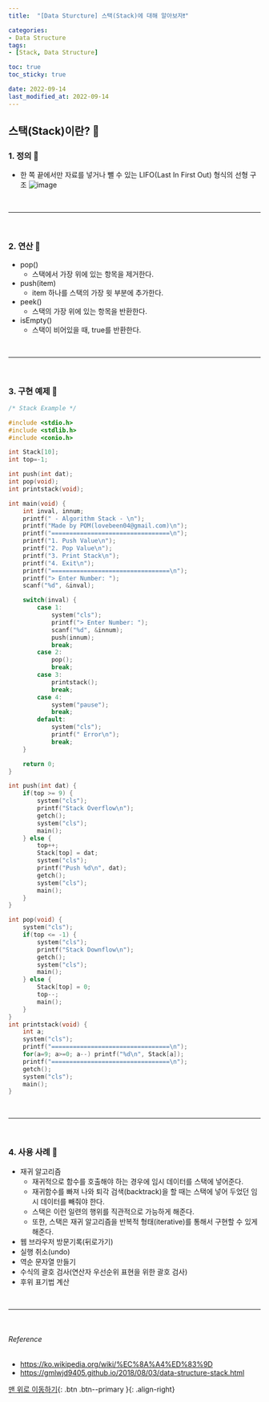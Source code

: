 ```yaml
---
title:  "[Data Sturcture] 스택(Stack)에 대해 알아보자❗️"

categories:
- Data Structure
tags:
- [Stack, Data Structure]

toc: true
toc_sticky: true

date: 2022-09-14
last_modified_at: 2022-09-14
---
```


## 스택(Stack)이란? 🔎

### 1. 정의 🔎

- 한 쪽 끝에서만 자료를 넣거나 뺄 수 있는 LIFO(Last In First Out) 형식의 선형 구조
  ![image](https://user-images.githubusercontent.com/61777583/190069028-cb0f64e1-6c5a-4404-844e-c20d529bf7de.png)

<br>

---

<br>

### 2. 연산 🔎

- pop()
    - 스택에서 가장 위에 있는 항목을 제거한다.
- push(item)
    - item 하나를 스택의 가장 윗 부분에 추가한다.
- peek()
    - 스택의 가장 위에 있는 항목을 반환한다.
- isEmpty()
    - 스택이 비어있을 때, true를 반환한다.

<br>

---

<br>

### 3. 구현 예제 🔎

```C
/* Stack Example */

#include <stdio.h>
#include <stdlib.h>
#include <conio.h>

int Stack[10];
int top=-1;

int push(int dat);
int pop(void);
int printstack(void);

int main(void) {
	int inval, innum;
	printf(" - Algorithm Stack - \n");
	printf("Made by POM(lovebeen04@gmail.com)\n");
	printf("=================================\n");
	printf("1. Push Value\n");
	printf("2. Pop Value\n");
	printf("3. Print Stack\n");
	printf("4. Exit\n");
	printf("=================================\n");
	printf("> Enter Number: ");
	scanf("%d", &inval);

	switch(inval) {
		case 1:
			system("cls");
			printf("> Enter Number: ");
			scanf("%d", &innum);
			push(innum);
			break;
		case 2:
			pop();
			break;
		case 3:
			printstack();
			break;
		case 4:
			system("pause");
			break;
		default:
			system("cls");
			printf(" Error\n");
			break;
	}

	return 0;
}

int push(int dat) {
	if(top >= 9) {
		system("cls");
		printf("Stack Overflow\n");
		getch();
		system("cls");
		main();
	} else {
		top++;
		Stack[top] = dat;
		system("cls");
		printf("Push %d\n", dat);
		getch();
		system("cls");
		main();
	}
}

int pop(void) {
	system("cls");
	if(top <= -1) {
		system("cls");
		printf("Stack Downflow\n");
		getch();
		system("cls");
		main();
	} else {
		Stack[top] = 0;
		top--;
		main();
	}
}
int printstack(void) {
	int a;
	system("cls");
	printf("=================================\n");
	for(a=9; a>=0; a--) printf("%d\n", Stack[a]);
	printf("=================================\n");
	getch();
	system("cls");
	main();
}
```

<br>

---

<br>

### 4. 사용 사례 🔎

- 재귀 알고리즘
    - 재귀적으로 함수를 호출해야 하는 경우에 임시 데이터를 스택에 넣어준다.
    - 재귀함수를 빠져 나와 퇴각 검색(backtrack)을 할 때는 스택에 넣어 두었던 임시 데이터를 빼줘야 한다.
    - 스택은 이런 일련의 행위를 직관적으로 가능하게 해준다.
    - 또한, 스택은 재귀 알고리즘을 반복적 형태(iterative)를 통해서 구현할 수 있게 해준다.
- 웹 브라우저 방문기록(뒤로가기)
- 실행 취소(undo)
- 역순 문자열 만들기
- 수식의 괄호 검사(연산자 우선순위 표현을 위한 괄호 검사)
- 후위 표기법 계산

<br>

---

<br>

###### Reference

- https://ko.wikipedia.org/wiki/%EC%8A%A4%ED%83%9D
- https://gmlwjd9405.github.io/2018/08/03/data-structure-stack.html

[맨 위로 이동하기](#){: .btn .btn--primary }{: .align-right} 